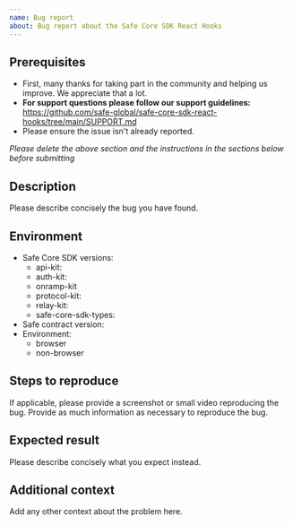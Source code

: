 ```yaml
---
name: Bug report
about: Bug report about the Safe Core SDK React Hooks
---
```


## Prerequisites

- First, many thanks for taking part in the community and helping us improve. We appreciate that a lot.
- **For support questions please follow our support guidelines:** https://github.com/safe-global/safe-core-sdk-react-hooks/tree/main/SUPPORT.md
- Please ensure the issue isn't already reported.

*Please delete the above section and the instructions in the sections below before submitting*

## Description

Please describe concisely the bug you have found.

## Environment
- Safe Core SDK versions:
  <!-- Please leave empty or delete those that you don't use. -->
  - api-kit:
  - auth-kit:
  - onramp-kit
  - protocol-kit:
  - relay-kit:
  - safe-core-sdk-types:
- Safe contract version: 
- Environment:
  - browser
  - non-browser

## Steps to reproduce

If applicable, please provide a screenshot or small video reproducing the bug.
Provide as much information as necessary to reproduce the bug.

## Expected result

Please describe concisely what you expect instead.

## Additional context

Add any other context about the problem here.
